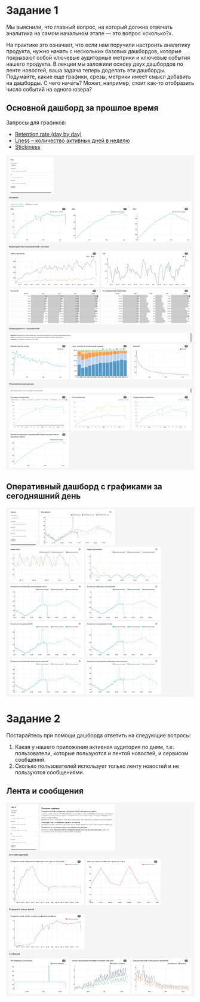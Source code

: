 # Задание 1
Мы выяснили, что главный вопрос, на который должна отвечать аналитика на самом начальном этапе — это вопрос «сколько?».  

На практике это означает, что если нам поручили настроить аналитику продукта, нужно начать с нескольких базовых дашбордов, которые покрывают собой ключевые аудиторные метрики и ключевые события нашего продукта. В лекции мы заложили основу двух дашбордов по ленте новостей, ваша задача теперь доделать эти дашборды. Подумайте, какие еще графики, срезы, метрики имеет смысл добавить на дашборды. С чего начать? Может, например, стоит как-то отобразить число событий на одного юзера?  

## Основной дашборд за прошлое время
Запросы для графиков:
- [Retention rate (day by day)](retention_day_by_day.sql)
- [Lness – количество активных дней в неделю](lness.sql)
- [Stickiness](stickiness.sql)

![Лента новостей. Основное](лента-новостей-основное-2022-06-11T08-37-01.900Z.jpg)

## Оперативный дашборд с графиками за сегодняшний день
![Лента новостей. Оперативные данные](лента-новостей-оперативные-данные-2022-06-11T08-46-01.046Z.jpg)


# Задание 2
Постарайтесь при помощи дашборда ответить на следующие вопросы:

1. Какая у нашего приложения активная аудитория по дням, т.е. пользователи, которые пользуются и лентой новостей, и сервисом сообщений. 
2. Сколько пользователей использует только ленту новостей и не пользуются сообщениями.   

## Лента и сообщения
![Лента и сообщения](лента-и-сообщения-2022-06-11T09-09-03.430Z.jpg)

